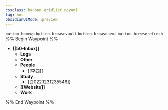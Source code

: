 ```yaml
---
cssclass: kanban gridlist noyaml
tag: moc
obsidianUIMode: preview
---
```

`button-homewp`  `button-browsevault`  `button-browsenext` `button-browserefresh`
%% Begin Waypoint %%
- **[[50-Inbox]]**
	- **Logs**
	- **Other**
	- **People**
		- [[李四]]
	- **Study**
		- [[20221231235546]]
	- **[[Website]]**
	- **Work**

%% End Waypoint %%
